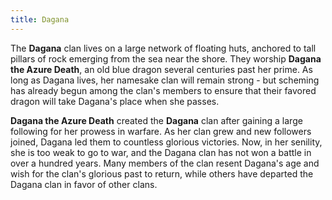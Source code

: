 ```yaml
---
title: Dagana
---
```


The **Dagana** clan lives on a large network of floating huts, anchored to tall pillars of rock emerging from the sea near the shore. They worship **Dagana the Azure Death**, an old blue dragon several centuries past her prime. As long as Dagana lives, her namesake clan will remain strong - but scheming has already begun among the clan's members to ensure that their favored dragon will take Dagana's place when she passes.

**Dagana the Azure Death** created the **Dagana** clan after gaining a large following for her prowess in warfare. As her clan grew and new followers joined, Dagana led them to countless glorious victories. Now, in her senility, she is too weak to go to war, and the Dagana clan has not won a battle in over a hundred years. Many members of the clan resent Dagana's age and wish for the clan's glorious past to return, while others have departed the Dagana clan in favor of other clans.
